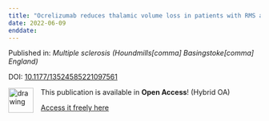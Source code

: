 ```yaml
---
title: "Ocrelizumab reduces thalamic volume loss in patients with RMS and PPMS."
date: 2022-06-09
enddate:
---
```


Published in: *Multiple sclerosis (Houndmills[comma] Basingstoke[comma] England)*

DOI: [10.1177/13524585221097561](https://doi.org/10.1177/13524585221097561)

<img src="https://upload.wikimedia.org/wikipedia/commons/thumb/7/77/Open_Access_logo_PLoS_transparent.svg/800px-Open_Access_logo_PLoS_transparent.svg.png" alt="drawing" width="50" align="left"/> &nbsp;&nbsp;&nbsp;This publication is available in **Open Access**! (Hybrid OA)

&nbsp;&nbsp;&nbsp;[Access it freely here](https://journals.sagepub.com/doi/pdf/10.1177/13524585221097561
)

